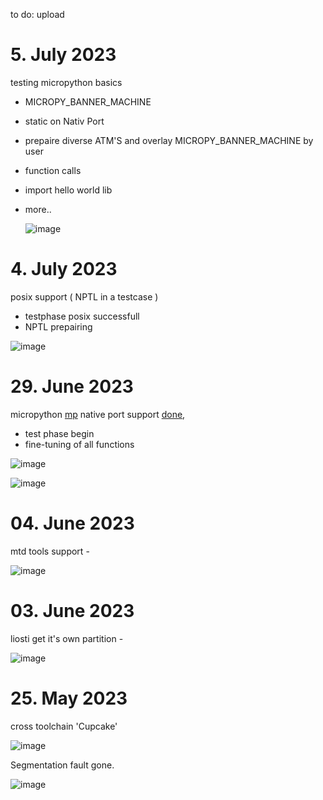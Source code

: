 to do: upload

# 5. July 2023

testing micropython basics
 - MICROPY_BANNER_MACHINE
  - static on Nativ Port
  - prepaire diverse ATM'S and overlay MICROPY_BANNER_MACHINE by user   
 - function calls
 - import hello world lib
 - more..

   ![image](https://github.com/ESP32DE/Boot-Linux-ESP32S3-Playground/assets/16070445/8e60e345-2c17-4f46-bccb-5e01d3946f08)



# 4. July 2023

posix support ( NPTL in a testcase ) 
 - testphase posix successfull
 - NPTL prepairing

![image](https://github.com/ESP32DE/Boot-Linux-ESP32S3-Playground/assets/16070445/afd7af6f-0c06-42ba-a53e-08e4e184d5ab)



# 29. June 2023

micropython [mp](https://github.com/micropython/micropython) native port support [done](https://twitter.com/eMbeddedHome/status/1674402559400845312), 
 - test phase begin
 - fine-tuning of all functions

![image](https://github.com/ESP32DE/Boot-Linux-ESP32S3-Playground/assets/16070445/9634c358-5a23-46df-bb42-096ed8f8e90b)

![image](https://github.com/ESP32DE/Boot-Linux-ESP32S3-Playground/assets/16070445/6011d036-86c9-4bfb-811f-ed87ae808aba)




# 04. June 2023
mtd tools support -

![image](https://github.com/ESP32DE/Boot-Linux-ESP32S3-Playground/assets/16070445/847e8768-57ef-48ae-acf6-928402b41be8)



# 03. June 2023
liosti get it's own partition -

![image](https://github.com/ESP32DE/Boot-Linux-ESP32S3-Playground/assets/16070445/304fb8a4-de13-4fa6-a811-30fc3522f310)





# 25. May 2023
cross toolchain 'Cupcake' 

![image](https://github.com/ESP32DE/Boot-Linux-ESP32S3-Playground/assets/16070445/51512e68-3dac-40b3-aeff-20a5d75b2c0d)


Segmentation fault gone.

![image](https://github.com/ESP32DE/Boot-Linux-ESP32S3-Playground/assets/16070445/33cc1d28-1e2a-4c9f-a5be-db0c2ae71fa6)
